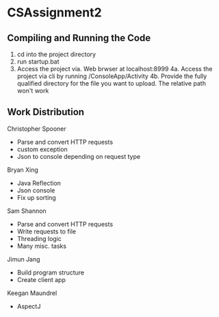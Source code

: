 # CSAssignment2

## Compiling and Running the Code
1. cd into the project directory
2. run startup.bat
3. Access the project via. Web brwser at localhost:8999
4a. Access the project via cli by running /ConsoleApp/Activity
4b. Provide the fully qualified directory for the file you want to upload. The relative path won't work

## Work Distribution
Christopher Spooner
- Parse and convert HTTP requests
- custom exception
- Json to console depending on request type

Bryan Xing
- Java Reflection
- Json console
- Fix up sorting

Sam Shannon
- Parse and convert HTTP requests
- Write requests to file
- Threading logic
- Many misc. tasks

Jimun Jang
- Build program structure
- Create client app

Keegan Maundrel
- AspectJ
